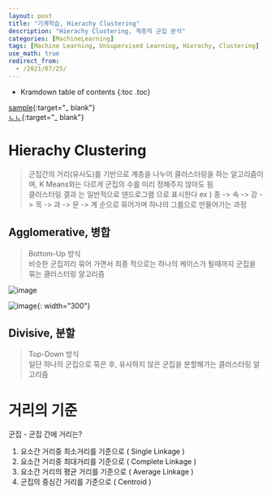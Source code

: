 ```yaml
---
layout: post
title: "기계학습, Hierachy Clustering"
description: "Hierachy Clustering, 계층적 군집 분석"
categories: [MachineLearning]
tags: [Machine Learning, Unsupervised Learning, Hierachy, Clustering]
use_math: true
redirect_from:
  - /2021/07/25/
---
```


* Kramdown table of contents
{:toc .toc}      

[sample](https://ratsgo.github.io/machine%20learning/2017/04/18/HC/){:target="_ blank"}          
[ㄴㄴ](https://towardsdatascience.com/hierarchical-clustering-agglomerative-and-divisive-explained-342e6b20d710){:target="_ blank"}        


# Hierachy Clustering 
   
> 군집간의 거리(유사도)를 기반으로 계층을 나누어 클러스터링을 하는 알고리즘이며, K Means와는 다르게 군집의 수를 미리 정해주지 않아도 됨            
> 클러스터링 결과 는 일반적으로 덴드로그램 으로 표시한다
ex ) 종 -> 속 -> 강 -> 목 -> 과 -> 문 -> 계 순으로 묶어가며 하나의 그룹으로 만들어가는 과정

## Agglomerative, 병합

> Bottom-Up 방식      
> 비슷한 군집끼리 묶어 가면서 최종 적으로는 하나의 케이스가 될때까지 군집을 묶는 클러스터링 알고리즘           

![image](https://user-images.githubusercontent.com/32366711/126897534-0e5a7f15-cbf2-453d-9ed3-97e227bc903d.png)

![image](https://user-images.githubusercontent.com/32366711/126897805-e1d4f5ef-59cc-4962-a9d0-66e4eee98839.png){: width="300"}


## Divisive, 분할

> Top-Down 방식      
> 일단 하나의 군집으로 묶은 후, 유사하지 않은 군집을 분할해가는 클러스터링 알고리즘

# 거리의 기준

군집 - 군집 간에 거리는?

1. 요소간 거리중 최소거리를 기준으로 ( Single Linkage )         
2. 요소간 거리중 최대거리를 기준으로 ( Complete Linkage )          
3. 요소간 거리의 평균 거리를 기준으로 ( Average Linkage )               
4. 군집의 중심간 거리를 기준으로 ( Centroid )             


